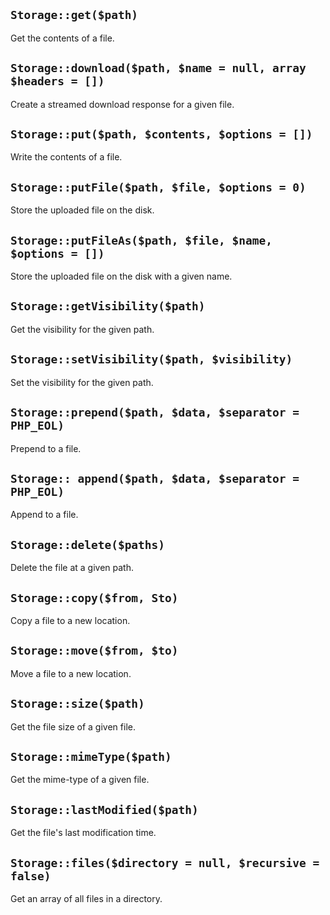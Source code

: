## `Storage::get($path)`

Get the contents of a file.

## `Storage::download($path, $name = null, array $headers = [])`

Create a streamed download response for a given file.

## `Storage::put($path, $contents, $options = [])`

Write the contents of a file.

## `Storage::putFile($path, $file, $options = 0)`

Store the uploaded file on the disk.

## `Storage::putFileAs($path, $file, $name, $options = [])`

Store the uploaded file on the disk with a given name.

## `Storage::getVisibility($path)`

Get the visibility for the given path.

## `Storage::setVisibility($path, $visibility)`

Set the visibility for the given path.

## `Storage::prepend($path, $data, $separator = PHP_EOL)`

Prepend to a file.

## `Storage:: append($path, $data, $separator = PHP_EOL)`

Append to a file.

## `Storage::delete($paths)`

Delete the file at a given path.

## `Storage::copy($from, Sto)`

Copy a file to a new location.

## `Storage::move($from, $to)`

Move a file to a new location.

## `Storage::size($path)`

Get the file size of a given file.

## `Storage::mimeType($path)`

Get the mime-type of a given file.

## `Storage::lastModified($path)`

Get the file's last modification time.

## `Storage::files($directory = null, $recursive = false)`

Get an array of all files in a directory.
